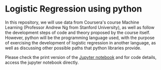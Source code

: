 # Logistic Regression using python

In this repository, we will use data from Coursera's course Machine Learning (Professor Andrew Ng from Stanford University), as well as follow the development steps of code and theory proposed by the course itself. However, python will be the programming language used, with the purpose of exercising the development of logistic regression in another language, as well as discussing other possible paths that python libraries provide.

Please check the print version of the [Jupyter notebook](https://nbviewer.jupyter.org/github/gsoumoreira/LogisticRegression_Python/blob/master/LogisticRegression.ipynb) and for code details, access the jupyter notebook directly.